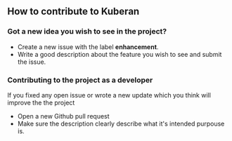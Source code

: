 ## How to contribute to Kuberan

### Got a new idea you wish to see in the project?
- Create a new issue with the label **enhancement**.
- Write a good description about the feature you wish to see and submit the issue.

### Contributing to the project as a developer
If you fixed any open issue or wrote a new update which you think will improve the the project
- Open a new Github pull request
- Make sure the description clearly describe what it's intended purpouse is.

